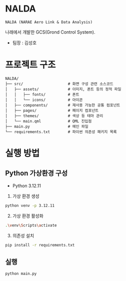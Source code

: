 # NALDA

    NALDA (NARAE Aero Link & Data Analysis)

나래에서 개발한 GCS(Grond Control System).<br>

- 팀장 : 김성호

# 프로젝트 구조

```
NALDA/
├── src/                    # 화면 구성 관련 소스코드
│   ├── assets/             # 이미지, 폰트 등의 정적 파일
│   │   ├── fonts/          # 폰트
│   │   └── icons/          # 아이콘
│   ├── components/         # 재사용 가능한 공통 컴포넌트
│   ├── pages/              # 페이지 컴포넌트
│   ├── themes/             # 색상 등 테마 관리
│   └── main.qml            # QML 진입점
├── main.py                 # 메인 파일
└── requirements.txt        # 파이썬 의존성 패키지 목록
```

# 실행 방법

## Python 가상환경 구성

- Python 3.12.11

1. 가상 환경 생성

```bash
python venv -p 3.12.11
```

2. 가상 환경 활성화

```bash
.\venv\Scripts\activate
```

3. 의존성 설치

```bash
pip install -r requirements.txt
```

## 실행

```bash
python main.py
```
